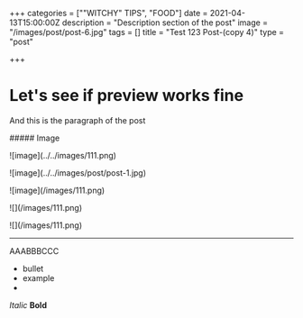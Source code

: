 +++
categories = ["\"WITCHY\" TIPS", "FOOD"]
date = 2021-04-13T15:00:00Z
description = "Description section of the post"
image = "/images/post/post-6.jpg"
tags = []
title = "Test 123 Post-(copy 4)"
type = "post"

+++
# Let's see if preview works fine

And this is the paragraph of the post

\##### Image

!\[image\](../../images/111.png)

!\[image\](../../images/post/post-1.jpg)

!\[image\](/images/111.png)

!\[\](/images/111.png)

!\[\](/images/111.png)

<hr>

AAABBBCCC

* bullet
* example
* 

_Italic_
**Bold**